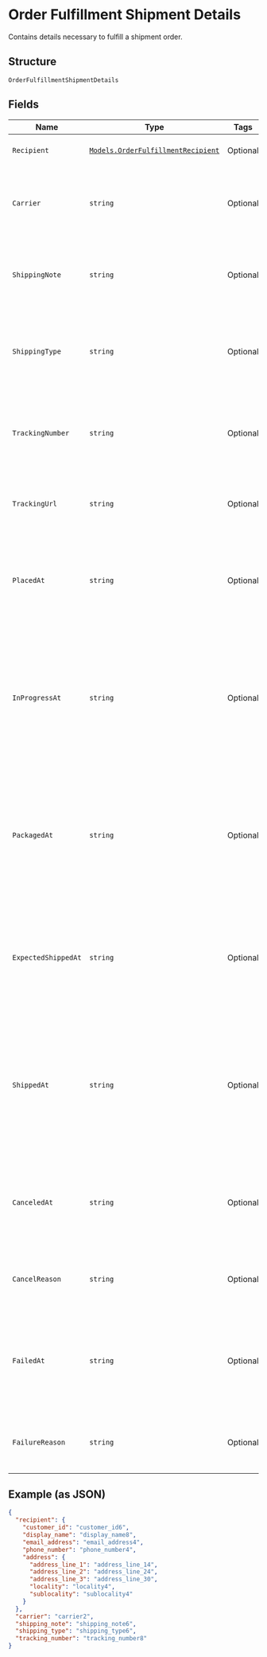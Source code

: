 
# Order Fulfillment Shipment Details

Contains details necessary to fulfill a shipment order.

## Structure

`OrderFulfillmentShipmentDetails`

## Fields

| Name | Type | Tags | Description |
|  --- | --- | --- | --- |
| `Recipient` | [`Models.OrderFulfillmentRecipient`](/doc/models/order-fulfillment-recipient.md) | Optional | Contains information on the recipient of a fulfillment. |
| `Carrier` | `string` | Optional | The shipping carrier being used to ship this fulfillment<br>e.g. UPS, FedEx, USPS, etc.<br>**Constraints**: *Maximum Length*: `50` |
| `ShippingNote` | `string` | Optional | A note with additional information for the shipping carrier.<br>**Constraints**: *Maximum Length*: `500` |
| `ShippingType` | `string` | Optional | A description of the type of shipping product purchased from the carrier.<br>e.g. First Class, Priority, Express<br>**Constraints**: *Maximum Length*: `50` |
| `TrackingNumber` | `string` | Optional | The reference number provided by the carrier to track the shipment's progress.<br>**Constraints**: *Maximum Length*: `100` |
| `TrackingUrl` | `string` | Optional | A link to the tracking webpage on the carrier's website.<br>**Constraints**: *Maximum Length*: `2000` |
| `PlacedAt` | `string` | Optional | The [timestamp](https://developer.squareup.com/docs/build-basics/working-with-dates)<br>indicating when the shipment was requested.<br>Must be in RFC 3339 timestamp format, e.g., "2016-09-04T23:59:33.123Z". |
| `InProgressAt` | `string` | Optional | The [timestamp](https://developer.squareup.com/docs/build-basics/working-with-dates)<br>indicating when this fulfillment wasmoved to the `RESERVED` state. Indicates that preparation<br>of this shipment has begun.<br>Must be in RFC 3339 timestamp format, e.g., "2016-09-04T23:59:33.123Z". |
| `PackagedAt` | `string` | Optional | The [timestamp](https://developer.squareup.com/docs/build-basics/working-with-dates) indicating when this fulfillment<br>was moved to the `PREPARED` state. Indicates that the fulfillment is packaged.<br>Must be in RFC 3339 timestamp format, e.g., "2016-09-04T23:59:33.123Z". |
| `ExpectedShippedAt` | `string` | Optional | The [timestamp](https://developer.squareup.com/docs/build-basics/working-with-dates)<br>indicating when the shipment is expected to be delivered to the shipping carrier. Must be in<br>RFC 3339 timestamp format, e.g., "2016-09-04T23:59:33.123Z". |
| `ShippedAt` | `string` | Optional | The [timestamp](https://developer.squareup.com/docs/build-basics/working-with-dates)<br>indicating when this fulfillment was moved to the `COMPLETED`state. Indicates that the fulfillment<br>has been given to the shipping carrier. Must be in RFC 3339 timestamp format, e.g.,<br>"2016-09-04T23:59:33.123Z". |
| `CanceledAt` | `string` | Optional | The [timestamp](https://developer.squareup.com/docs/build-basics/working-with-dates) indicating the shipment was canceled.<br>Must be in RFC 3339 timestamp format, e.g., "2016-09-04T23:59:33.123Z". |
| `CancelReason` | `string` | Optional | A description of why the shipment was canceled.<br>**Constraints**: *Maximum Length*: `100` |
| `FailedAt` | `string` | Optional | The [timestamp](https://developer.squareup.com/docs/build-basics/working-with-dates) indicating when the shipment<br>failed to be completed. Must be in RFC 3339 timestamp format, e.g.,<br>"2016-09-04T23:59:33.123Z". |
| `FailureReason` | `string` | Optional | A description of why the shipment failed to be completed.<br>**Constraints**: *Maximum Length*: `100` |

## Example (as JSON)

```json
{
  "recipient": {
    "customer_id": "customer_id6",
    "display_name": "display_name8",
    "email_address": "email_address4",
    "phone_number": "phone_number4",
    "address": {
      "address_line_1": "address_line_14",
      "address_line_2": "address_line_24",
      "address_line_3": "address_line_30",
      "locality": "locality4",
      "sublocality": "sublocality4"
    }
  },
  "carrier": "carrier2",
  "shipping_note": "shipping_note6",
  "shipping_type": "shipping_type6",
  "tracking_number": "tracking_number8"
}
```

